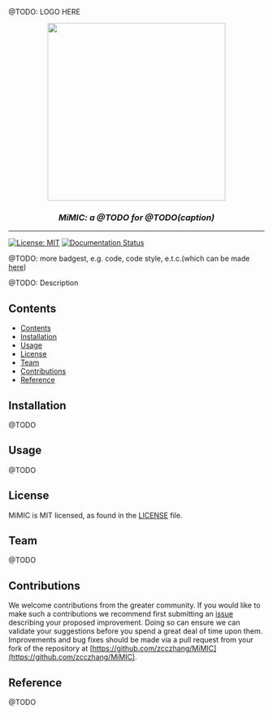 @TODO: LOGO HERE

<div align="center">
    <img src="" width="350" />
    <br>
    <i><h3>MiMIC: a @TODO for @TODO(caption)</h3></i>
    </p>
    <hr/>
</div>

[![License: MIT](https://img.shields.io/badge/License-MIT-blue)](./LICENSE)
[![Documentation Status](https://img.shields.io/badge/docs-up%20to%20date-orange)](TODO)


@TODO: more badgest, e.g. code, code style, e.t.c.(which can be made [here](https://shields.io/))



@TODO: Description


## Contents

- [Contents](#contents)
- [Installation](#installation)
- [Usage](#usage)
- [License](#license)
- [Team](#team)
- [Contributions](#contributions)
- [Reference](#reference)

## Installation

@TODO

## Usage

@TODO

## License

MiMIC is MIT licensed, as found in the [LICENSE](https://github.com/zcczhang/MiMIC/blob/main/LICENSE) file.

## Team

@TODO

## Contributions
We welcome contributions from the greater community. If you would like to make such a contributions we recommend first submitting an [issue](https://github.com/zcczhang/MiMIC/issues) describing your proposed improvement. Doing so can ensure we can validate your suggestions before you spend a great deal of time upon them. Improvements and bug fixes should be made via a pull request from your fork of the repository at [https://github.com/zcczhang/MiMIC](https://github.com/zcczhang/MiMIC).

## Reference

@TODO
